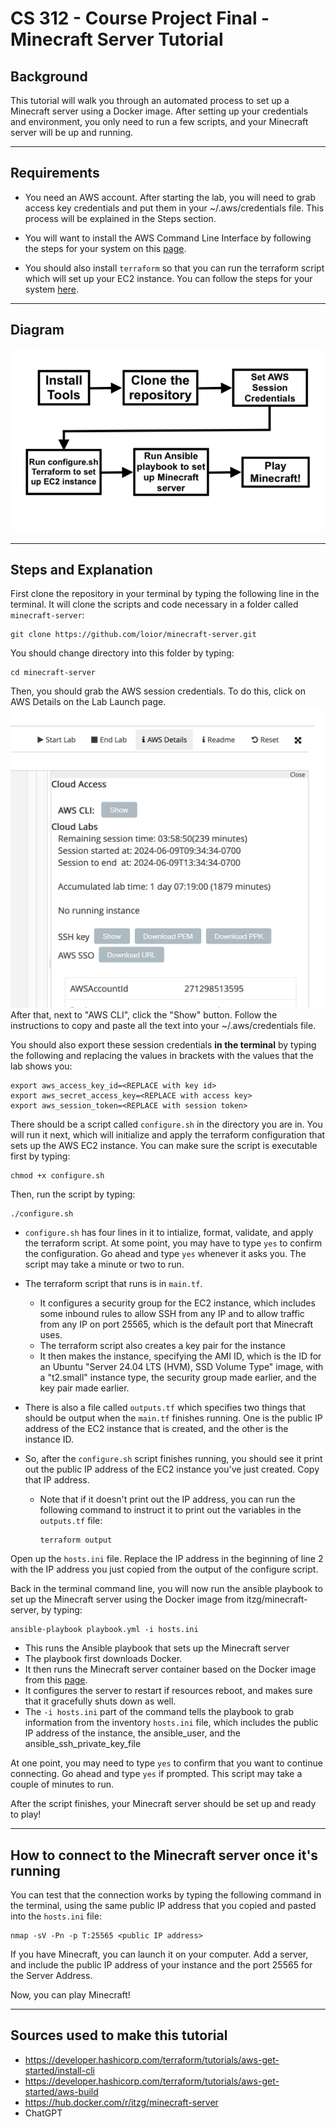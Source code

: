 # CS 312 - Course Project Final - Minecraft Server Tutorial

## Background 
This tutorial will walk you through an automated process to set up a Minecraft server using a Docker image.  After setting up your credentials and environment, you only need to run a few scripts, and your Minecraft server will be up and running.  

--- 

## Requirements
- You need an AWS account.  After starting the lab, you will need to grab access key credentials and put them in your ~/.aws/credentials file.  This process will be explained in the Steps section.

- You will want to install the AWS Command Line Interface by following the steps for your system on this [page](https://docs.aws.amazon.com/cli/latest/userguide/getting-started-install.html).

- You should also install `terraform` so that you can run the terraform script which will set up your EC2 instance.  You can follow the steps for your system [here](https://developer.hashicorp.com/terraform/tutorials/aws-get-started/install-cli).

--- 

## Diagram

![Diagram of steps](images/minecraftdiagram.png)

--- 

## Steps and Explanation

First clone the repository in your terminal by typing the following line in the terminal.  It will clone the scripts and code necessary in a folder called `minecraft-server`:
```
git clone https://github.com/loior/minecraft-server.git
```

You should change directory into this folder by typing: 
```
cd minecraft-server
```


Then, you should grab the AWS session credentials.  To do this, click on AWS Details on the Lab Launch page. 
![AWS Details button](images/awsdetails.png)
After that, next to "AWS CLI", click the "Show" button.  Follow the instructions to copy and paste all the text into your ~/.aws/credentials file.  

You should also export these session credentials **in the terminal** by typing the following and replacing the values in brackets with the values that the lab shows you:

``` 
export aws_access_key_id=<REPLACE with key id>
export aws_secret_access_key=<REPLACE with access key>
export aws_session_token=<REPLACE with session token>
```

There should be a script called `configure.sh` in the directory you are in. You will run it next, which will initialize and apply the terraform configuration that sets up the AWS EC2 instance.  You can make sure the script is executable first by typing:
```
chmod +x configure.sh
```
Then, run the script by typing: 
```
./configure.sh
```

-  `configure.sh`  has four lines in it to intialize, format, validate, and apply the terraform script.  At some point, you may have to type `yes` to confirm the configuration. Go ahead and type `yes` whenever it asks you.  The script may take a minute or two to run.  
        
- The terraform script that runs is in `main.tf`.  
    - It configures a security group for the EC2 instance, which includes some inbound rules to allow SSH from any IP and to allow traffic from any IP on port 25565, which is the default port that Minecraft uses.  
    - The terraform script also creates a key pair for the instance
    - It then makes the instance, specifying the AMI ID, which is the ID for an Ubuntu "Server 24.04 LTS (HVM), SSD Volume Type" image, with a "t2.small" instance type, the security group made earlier, and the key pair made earlier. 

- There is also a file called `outputs.tf` which specifies two things that should be output when the `main.tf` finishes running.  One is the public IP address of the EC2 instance that is created, and the other is the instance ID.  

- So, after the `configure.sh` script finishes running, you should see it print out the public IP address of the EC2 instance you've just created.  Copy that IP address. 
    - Note that if it doesn't print out the IP address, you can run the following command to instruct it to print out the variables in the `outputs.tf` file:
        ```
        terraform output
        ``` 

Open up the `hosts.ini` file.  Replace the IP address in the beginning of line 2 with the IP address you just copied from the output of the configure script.  

Back in the terminal command line, you will now run the ansible playbook to set up the Minecraft server using the Docker image from itzg/minecraft-server, by typing: 
``` 
ansible-playbook playbook.yml -i hosts.ini
```

- This runs the Ansible playbook that sets up the Minecraft server
- The playbook first downloads Docker.  
- It then runs the Minecraft server container based on the Docker image from this [page](https://hub.docker.com/r/itzg/minecraft-server).  
- It configures the server to restart if resources reboot, and makes sure that it gracefully shuts down as well.  
- The `-i hosts.ini` part of the command tells the playbook to grab information from the inventory `hosts.ini` file, which includes the public IP address of the instance, the ansible_user, and the ansible_ssh_private_key_file

At one point, you may need to type `yes` to confirm that you want to continue connecting.  Go ahead and type `yes` if prompted.  This script may take a couple of minutes to run. 

After the script finishes, your Minecraft server should be set up and ready to play! 

--- 

## How to connect to the Minecraft server once it's running
You can test that the connection works by typing the following command in the terminal, using the same public IP address that you copied and pasted into the `hosts.ini` file: 
``` 
nmap -sV -Pn -p T:25565 <public IP address>
```

If you have Minecraft, you can launch it on your computer.  Add a server, and include the public IP address of your instance and the port 25565 for the Server Address.  

Now, you can play Minecraft! 

--- 

## Sources used to make this tutorial 
- https://developer.hashicorp.com/terraform/tutorials/aws-get-started/install-cli
- https://developer.hashicorp.com/terraform/tutorials/aws-get-started/aws-build 
- https://hub.docker.com/r/itzg/minecraft-server
- ChatGPT
